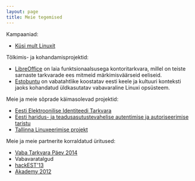 ```yaml
---
layout: page
title: Meie tegemised
---
```


Kampaaniad:

* [Küsi mult Linuxit](http://kysi-mult-linuxit.alvatal.ee/)

Tõlkimis- ja kohandamisprojektid:

* [LibreOffice](http://www.libreoffice.ee/) on laia funktsionaalsusega
  kontoritarkvara, millel on teiste sarnaste tarkvarade ees mitmeid
  märkimisväärseid eeliseid.
* [Estobuntu](http://estobuntu.org/) on vabatahtlike koostatav eesti
  keele ja kultuuri konteksti jaoks kohandatud üldkasutatav
  vabavaraline Linuxi opsüsteem.
  
Meie ja meie sõprade käimasolevad projektid:

* [Eesti Elektroonilise Identiteedi Tarkvara](https://github.com/open-eid)
* [Eesti haridus- ja teadusasutustevahelise autentimise ja autoriseerimise taristu](http://taat.edu.ee/)
* [Tallinna Linuxeerimise projekt](http://lauri.vosandi.com/2014/11/edu-ee.html)

Meie ja meie partnerite korraldatud üritused:

* [Vaba Tarkvara Päev 2014](http://www.bcskoolitus.ee/vtp2014)
* Vabavaratalgud
* [hackEST'13](https://www.facebook.com/events/480288482056732/)
* [Akademy 2012](https://akademy2012.kde.org/)

